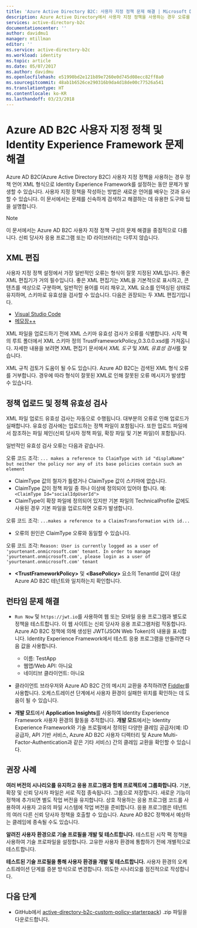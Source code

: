 ```yaml
---
title: 'Azure Active Directory B2C: 사용자 지정 정책 문제 해결 | Microsoft Docs'
description: Azure Active Directory에서 사용자 지정 정책을 사용하는 경우 오류를 해결하는 방법을 알아봅니다.
services: active-directory-b2c
documentationcenter: ''
author: davidmu1
manager: mtillman
editor: ''
ms.service: active-directory-b2c
ms.workload: identity
ms.topic: article
ms.date: 05/07/2017
ms.author: davidmu
ms.openlocfilehash: e51990bd2e121b89e7260e0d745d08ecc82ff8a0
ms.sourcegitcommit: 48ab1b6526ce290316b9da4d18de00c77526a541
ms.translationtype: HT
ms.contentlocale: ko-KR
ms.lasthandoff: 03/23/2018
---
```

# <a name="troubleshoot-azure-ad-b2c-custom-policies-and-identity-experience-framework"></a>Azure AD B2C 사용자 지정 정책 및 Identity Experience Framework 문제 해결

Azure AD B2C(Azure Active Directory B2C) 사용자 지정 정책을 사용하는 경우 정책 언어 XML 형식으로 Identity Experience Framework를 설정하는 동안 문제가 발생할 수 있습니다.  사용자 지정 정책을 작성하는 방법은 새로운 언어를 배우는 것과 유사할 수 있습니다. 이 문서에서는 문제를 신속하게 검색하고 해결하는 데 유용한 도구와 팁을 설명합니다. 

> [!NOTE]
> 이 문서에서는 Azure AD B2C 사용자 지정 정책 구성의 문제 해결을 중점적으로 다룹니다. 신뢰 당사자 응용 프로그램 또는 ID 라이브러리는 다루지 않습니다.

## <a name="xml-editing"></a>XML 편집

사용자 지정 정책 설정에서 가장 일반적인 오류는 형식이 잘못 지정된 XML입니다. 좋은 XML 편집기가 거의 필수입니다. 좋은 XML 편집기는 XML을 기본적으로 표시하고, 콘텐츠를 색상으로 구분하며, 일반적인 용어를 미리 채우고, XML 요소를 인덱싱된 상태로 유지하며, 스키마로 유효성을 검사할 수 있습니다. 다음은 권장되는 두 XML 편집기입니다.

* [Visual Studio Code](https://code.visualstudio.com/)
* [메모장++](https://notepad-plus-plus.org/)

XML 파일을 업로드하기 전에 XML 스키마 유효성 검사가 오류를 식별합니다. 시작 팩의 루트 폴더에서 XML 스키마 정의 TrustFrameworkPolicy_0.3.0.0.xsd를 가져옵니다. 자세한 내용을 보려면 XML 편집기 문서에서 *XML 도구* 및 *XML 유효성 검사*를 찾습니다.

XML 규칙 검토가 도움이 될 수도 있습니다. Azure AD B2C는 검색된 XML 형식 오류를 거부합니다. 경우에 따라 형식이 잘못된 XML로 인해 잘못된 오류 메시지가 발생할 수 있습니다.

## <a name="upload-policies-and-policy-validation"></a>정책 업로드 및 정책 유효성 검사

 XML 파일 업로드 유효성 검사는 자동으로 수행됩니다. 대부분의 오류로 인해 업로드가 실패합니다. 유효성 검사에는 업로드하는 정책 파일이 포함됩니다. 또한 업로드 파일에서 참조하는 파일 체인(신뢰 당사자 정책 파일, 확장 파일 및 기본 파일)이 포함됩니다. 
 
 일반적인 유효성 검사 오류는 다음과 같습니다.

오류 코드 조각: `... makes a reference to ClaimType with id "displaName" but neither the policy nor any of its base policies contain such an element`
* ClaimType 값의 철자가 틀렸거나 ClaimType 값이 스키마에 없습니다.
* ClaimType 값이 정책 파일 중 하나 이상에 정의되어 있어야 합니다. 
    예: ` <ClaimType Id="socialIdpUserId">`
* ClaimType이 확장 파일에 정의되어 있지만 기본 파일의 TechnicalProfile 값에도 사용된 경우 기본 파일을 업로드하면 오류가 발생합니다.

오류 코드 조각: `...makes a reference to a ClaimsTransformation with id...`
* 오류의 원인은 ClaimType 오류와 동일할 수 있습니다.

오류 코드 조각: `Reason: User is currently logged as a user of 'yourtenant.onmicrosoft.com' tenant. In order to manage 'yourtenant.onmicrosoft.com', please login as a user of 'yourtenant.onmicrosoft.com' tenant`
* **\<TrustFrameworkPolicy\>** 및 **\<BasePolicy\>** 요소의 TenantId 값이 대상 Azure AD B2C 테넌트와 일치하는지 확인합니다.  

## <a name="troubleshoot-the-runtime"></a>런타임 문제 해결

* `Run Now` 및 `https://jwt.io`를 사용하여 웹 또는 모바일 응용 프로그램과 별도로 정책을 테스트합니다. 이 웹 사이트는 신뢰 당사자 응용 프로그램처럼 작동합니다. Azure AD B2C 정책에 의해 생성된 JWT(JSON Web Token)의 내용을 표시합니다. Identity Experience Framework에서 테스트 응용 프로그램을 만들려면 다음 값을 사용합니다.
    * 이름: TestApp
    * 웹앱/Web API: 아니요
    * 네이티브 클라이언트: 아니요

* 클라이언트 브라우저와 Azure AD B2C 간의 메시지 교환을 추적하려면 [Fiddler](http://www.telerik.com/fiddler)를 사용합니다. 오케스트레이션 단계에서 사용자 환경이 실패한 위치를 확인하는 데 도움이 될 수 있습니다.

* **개발 모드**에서 **Application Insights**를 사용하여 Identity Experience Framework 사용자 환경의 활동을 추적합니다. **개발 모드**에서는 Identity Experience Framework와 기술 프로필에서 정의된 다양한 클레임 공급자(예: ID 공급자, API 기반 서비스, Azure AD B2C 사용자 디렉터리 및 Azure Multi-Factor-Authentication과 같은 기타 서비스) 간의 클레임 교환을 확인할 수 있습니다.  

## <a name="recommended-practices"></a>권장 사례

**여러 버전의 시나리오를 유지하고 응용 프로그램과 함께 프로젝트에 그룹화합니다.** 기본, 확장 및 신뢰 당사자 파일은 서로 직접 종속됩니다. 그룹으로 저장합니다. 새로운 기능이 정책에 추가되면 별도 작업 버전을 유지합니다. 상호 작용하는 응용 프로그램 코드를 사용하여 사용자 고유의 파일 시스템에 작업 버전을 준비합니다.  응용 프로그램은 테넌트의 여러 다른 신뢰 당사자 정책을 호출할 수 있습니다. Azure AD B2C 정책에서 예상하는 클레임에 종속될 수도 있습니다.

**알려진 사용자 환경으로 기술 프로필을 개발 및 테스트합니다.** 테스트된 시작 팩 정책을 사용하여 기술 프로파일을 설정합니다. 고유한 사용자 환경에 통합하기 전에 개별적으로 테스트합니다.

**테스트된 기술 프로필을 통해 사용자 환경을 개발 및 테스트합니다.** 사용자 환경의 오케스트레이션 단계를 증분 방식으로 변경합니다. 의도한 시나리오를 점진적으로 작성합니다.

## <a name="next-steps"></a>다음 단계

* GitHub에서 [active-directory-b2c-custom-policy-starterpack](https://github.com/Azure-Samples/active-directory-b2c-custom-policy-starterpack/archive/master.zip)) .zip 파일을 다운로드합니다.
